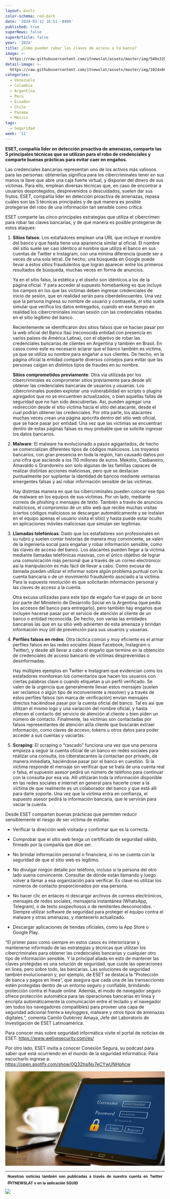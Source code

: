 ```yaml
---
layout: posts
color-schema: red-dark
date: '2024-03-12 16:51 -0400'
published: true
superNews: false
superArticle: false
year: '2024'
title: ¿Cómo pueden robar las claves de acceso a tu banco?
image: >-
  https://raw.githubusercontent.com/itnewslat/assets/master/img/540x320/Clave-de-acceso-p.jpg
detail-image: >-
  https://raw.githubusercontent.com/itnewslat/assets/master/img/1024x680/Clave-de-acceso-g.jpg
categories:
  - Venezuela
  - Colombia
  - Argentina
  - Perú
  - Ecuador
  - Chile
  - Panama
  - Mexico
tags:
  - Seguridad
week: '11'
---
```

**ESET, compañía líder en detección proactiva de amenazas, comparte las 5 principales técnicas que se utilizan para el robo de credenciales y comparte buenas prácticas para evitar caer en engaños.**

Las credenciales bancarias representan uno de los activos más valiosos para las personas: obtenerlas significa para los cibercriminales tener en sus manos la llave que abre una caja fuerte virtual, y disponer del dinero de sus víctimas. Para ello, emplean diversas técnicas que, en caso de encontrar a usuarios desprotegidos, desprevenidos o descuidados, suelen dar sus frutos. ESET, compañía líder en detección proactiva de amenazas, repasa cuáles son las 5 técnicas principales y de qué manera es posible protegerse del robo de una información tan sensible como crítica.

ESET comparte las cinco principales estrategias que utiliza el cibercrimen para robar las claves bancarias, y de qué manera es posible protegerse de estos ataques:

1. **Sitios falsos**: Los estafadores emplean una URL que incluye el nombre del banco y que hasta tiene una apariencia similar al oficial. El nombre del sitio suele ser casi idéntico al nombre que utiliza el banco en sus cuentas de Twitter e Instagram, con una mínima diferencia (puede ser a veces de una sola letra). De hecho, una búsqueda en Google puede llevar a estos sitios fraudulentos que logran aparecer entre los primeros resultados de búsqueda, muchas veces en forma de anuncios.

	Ya en el sitio falso, la estética y el diseño son idénticos a los de la página oficial. Y para acceder al supuesto homebanking es que incluye los campos en los que las víctimas deben ingresar credenciales de inicio de sesión, que en realidad serán para ciberdelincuentes. Una vez que la persona ingresa su nombre de usuario y contraseña, el sitio suele simular que verifica los datos entregados, cuando en ese tiempo en realidad los cibercriminales inician sesión con las credenciales robadas en el sitio legítimo del banco.

	Recientemente se identificaron dos sitios falsos que se hacían pasar por la web oficial del Banco Itaú (reconocida entidad con presencia en varios países de América Latina), con el objetivo de robar las credenciales bancarias de clientes en Argentina y también en Brasil. En casos como este es necesario aclarar que el banco también es víctima, ya que se utiliza su nombre para engañar a sus clientes. De hecho, en la página oficial la entidad comparte diversos consejos para evitar que las personas caigan en distintos tipos de fraudes en su nombre.

	**Sitios comprometidos previamente**: Otra vía utilizada por los cibercriminales es comprometer sitios previamente para desde allí obtener las credenciales bancarias de usuarios y usuarias. Los cibercriminales pueden explotar una vulnerabilidad en scripts o plugins agregados que no se encuentren actualizados, o bien aquellas fallas de seguridad que no han sido descubiertas. Así, pueden agregar una redirección desde el sitio víctima hacia el sitio del atacante, desde el cual podrán obtener las credenciales. Por otra parte, los atacantes muchas veces crean una página apócrifa dentro del sitio web oficial, que se hace pasar por entidad. Una vez que las víctimas se encuentran dentro de estas páginas falsas es muy probable que se solicite ingresar los datos bancarios.

2. **Malware**: El malware ha evolucionado a pasos agigantados, de hecho se comercializan diferentes tipos de códigos maliciosos. Los troyanos bancarios, con gran presencia en toda la región, han causado daños por una cifra que asciende a los 110 millones de euros. Mekotio, Casbaneiro, Amavaldo o Grandoreiro son solo algunas de las familias capaces de realizar distintas acciones maliciosas, pero que se destacan puntualmente por suplantar la identidad de bancos mediante ventanas emergentes falsas y así robar información sensible de las víctimas.

	Hay distintas manera en que los cibercriminales pueden colocar ese tipo de malware en los equipos de sus víctimas. Por un lado, mediante correos de phishing o mensajes de texto. También a través de anuncios maliciosos, el compromiso de un sitio web que recibe muchas visitas (ciertos códigos maliciosos se descargan automáticamente y se instalan en el equipo apenas el usuario visita el sitio) y hasta puede estar oculto en aplicaciones móviles maliciosas que simulan ser legítimas.

3. **Llamadas telefónicas**: Dado que los estafadores son profesionales en su rubro y suelen contar historias de manera muy convincente, se valen de la ingeniería social para engañar y robar información sensible, como las claves de acceso del banco. Los atacantes pueden llegar a la víctima mediante llamadas telefónicas masivas, con el único objetivo de lograr una comunicación más personal que a través de un correo electrónico: así la manipulación es más fácil de llevar a cabo. Como excusa de llamada pueden utilizar el informar sobre algún problema puntual con la cuenta bancaria o de un movimiento fraudulento asociado a la víctima. Para la supuesta resolución es que solicitarán información personal y las claves de acceso a la cuenta.

	Otra excusa utilizadas para este tipo de engaño fue el pago de un bono por parte del Ministerio de Desarrollo Social en la Argentina (que pedía los accesos del banco para entregarlo), pero también hay engaños que incluyen hacerse pasar por el servicio de atención al cliente de un banco o entidad reconocida. De hecho, son varias las entidades bancarias las que en su sitio web advierten de esta amenaza y brindan información muy útil de prevención para sus usuarios y usuarias.

4. **Perfiles falsos en redes**: Otra táctica común y muy eficiente es el armar perfiles falsos en las redes sociales (léase Facebook, Instagram o Twitter), y desde allí llevar a cabo el engaño que termine en la obtención de credenciales de acceso bancario de víctimas desprevenidas o desinformadas.

	Hay múltiples ejemplos en Twitter e Instagram que evidencian como los estafadores monitorean los comentarios que hacen los usuarios con ciertas palabras clave o cuando etiquetan a un perfil verificado. Se valen de la urgencia que generalmente llevan estos mensajes (suelen ser reclamos o algún tipo de inconveniente a resolver) y a través de estos perfiles falsos (sin marca de verificación) envían mensajes directos haciéndose pasar por la cuenta oficial del banco. Tal es así que utilizan el mismo logo y una variación del nombre oficial, y hasta ofrecen el contacto del servicio de atención al cliente o bien piden un número de contacto. Finalmente, las víctimas son contactadas por falsos representantes de atención al/la cliente que buscarán extraer información, como claves de acceso, tokens u otros datos para poder acceder a sus cuentas y vaciarlas.

5. **Scraping**: El scraping o “rascado” funciona una vez que una persona empieza a seguir la cuenta oficial de un banco en redes sociales para realizar una consulta, los ciberatacantes la contactan por privado, de manera inmediata, haciéndose pasar por el banco en cuestión. Si la víctima responde el mensaje sin verificar que se trata de una cuenta real o falsa, el supuesto asesor pedirá un número de teléfono para continuar con la consulta por esa vía. Allí utilizarán toda la información disponible en las redes sociales e internet en general para hacerle creer a la víctima de que realmente es un colaborador del banco y que está allí para darle soporte. Una vez que la víctima entra en confianza, el supuesto asesor pedirá la información bancaria, que le servirán para vaciar la cuenta.

Desde ESET comparten buenas prácticas que permiten reducir sensiblemente el riesgo de ser víctima de estafas:

- Verificar la dirección web visitada y confirmar que es la correcta.

- Comprobar que el sitio web tenga un certificado de seguridad válido, firmado por la compañía que dice ser.

- No brindar información personal o financiera, si no se cuenta con la seguridad de que el sitio web es legítimo.

- No divulgar ningún detalle por teléfono, incluso si la persona del otro lado suena convincente. Consultar de dónde están llamando y luego volver a llamar a esa organización para verificar. Es clave no utilizar los números de contacto proporcionados por esa persona.

- No hacer clic en enlaces ni descargar archivos de correos electrónicos, mensajes de redes sociales, mensajería instantánea (WhatsApp, Telegram), o de texto sospechosos o de remitentes desconocidos. · Siempre utilizar software de seguridad para proteger el equipo contra el malware y otras amenazas, y mantenerlo actualizado.

- Descargar aplicaciones de tiendas oficiales, como la App Store o Google Play.

“El primer paso como siempre en estos casos es interiorizarse y mantenerse informado de las estrategias y técnicas que utilizan los cibercriminales para obtener las credenciales bancarias y cualquier otro tipo de información sensible. Y la principal aliada en esto de mantener las claves protegidas es una solución de seguridad, que cuide las operaciones en línea, pero sobre todo, las bancarias. Las soluciones de seguridad también evolucionaron y, por ejemplo, de ESET se destaca la “Protección de banca y pagos en línea”, que asegura que cada una de las transacciones estén protegidas dentro de un entorno seguro y confiable, brindando protección contra el fraude online. Además, el modo de navegador seguro ofrece protección automática para las operaciones bancarias en línea y encripta automáticamente la comunicación entre el teclado y el navegador (en todos los navegadores compatibles) para proveer una capa de seguridad adicional frente a keyloggers, malware y otros tipos de amenazas digitales.”, comenta Camilo Gutiérrez Amaya, Jefe del Laboratorio de Investigación de ESET Latinoamérica.

Para conocer más sobre seguridad informática visite el portal de noticias de ESET: https://www.welivesecurity.com/es/

Por otro lado, ESET invita a conocer Conexión Segura, su podcast para saber qué está ocurriendo en el mundo de la seguridad informática. Para escucharlo ingrese a: https://open.spotify.com/show/0Q32tisjNy7eCYwUNHphcw

![](https://raw.githubusercontent.com/itnewslat/assets/master/img/540x320/Clave-de-acceso-p.jpg)

<table style="height: 42px;" width="569">
<tbody>
<tr>
<td style="text-align: justify;"><sub><strong>Nuestras noticias también son publicadas a través de nuestra cuenta en Twitter <a href="https://twitter.com/itnewslat?lang=es">@ITNEWSLAT</a> y en la aplicación <a href="https://squidapp.co/en/">SQUID</a></strong></sub></td>
</tr>
</tbody>
</table>

<img src="https://tracker.metricool.com/c3po.jpg?hash=56f88a41e39ab42c063cc51676587a04"/>
